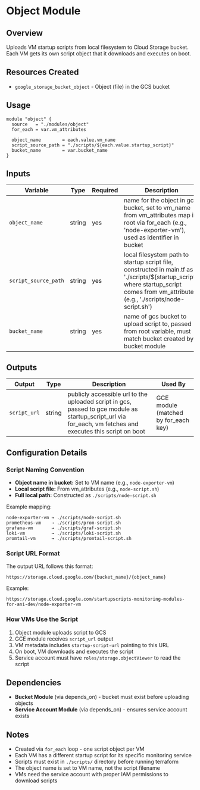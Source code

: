 # Object Module

## Overview
Uploads VM startup scripts from local filesystem to Cloud Storage bucket. Each VM gets its own script object that it downloads and executes on boot.

## Resources Created
- `google_storage_bucket_object` - Object (file) in the GCS bucket

## Usage

```hcl
module "object" {
  source   = "./modules/object"
  for_each = var.vm_attributes
  
  object_name        = each.value.vm_name
  script_source_path = "./scripts/${each.value.startup_script}"
  bucket_name        = var.bucket_name
}
```

## Inputs

| Variable | Type | Required | Description |
|----------|------|----------|-------------|
| `object_name` | string | yes | name for the object in gcs bucket, set to vm_name from vm_attributes map in root via for_each (e.g., 'node-exporter-vm'), used as identifier in bucket |
| `script_source_path` | string | yes | local filesystem path to startup script file, constructed in main.tf as './scripts/${startup_script}' where startup_script comes from vm_attributes (e.g., './scripts/node-script.sh') |
| `bucket_name` | string | yes | name of gcs bucket to upload script to, passed from root variable, must match bucket created by bucket module |

## Outputs

| Output | Type | Description | Used By |
|--------|------|-------------|---------|
| `script_url` | string | publicly accessible url to the uploaded script in gcs, passed to gce module as startup_script_url via for_each, vm fetches and executes this script on boot | GCE module (matched by for_each key) |

## Configuration Details

### Script Naming Convention
- **Object name in bucket:** Set to VM name (e.g., `node-exporter-vm`)
- **Local script file:** From vm_attributes (e.g., `node-script.sh`)
- **Full local path:** Constructed as `./scripts/node-script.sh`

Example mapping:
```
node-exporter-vm → ./scripts/node-script.sh
prometheus-vm    → ./scripts/prom-script.sh
grafana-vm       → ./scripts/graf-script.sh
loki-vm          → ./scripts/loki-script.sh
promtail-vm      → ./scripts/promtail-script.sh
```

### Script URL Format
The output URL follows this format:
```
https://storage.cloud.google.com/{bucket_name}/{object_name}
```

Example:
```
https://storage.cloud.google.com/startupscripts-monitoring-modules-for-ani-dev/node-exporter-vm
```

### How VMs Use the Script
1. Object module uploads script to GCS
2. GCE module receives `script_url` output
3. VM metadata includes `startup-script-url` pointing to this URL
4. On boot, VM downloads and executes the script
5. Service account must have `roles/storage.objectViewer` to read the script

## Dependencies
- **Bucket Module** (via depends_on) - bucket must exist before uploading objects
- **Service Account Module** (via depends_on) - ensures service account exists

## Notes
- Created via `for_each` loop - one script object per VM
- Each VM has a different startup script for its specific monitoring service
- Scripts must exist in `./scripts/` directory before running terraform
- The object name is set to VM name, not the script filename
- VMs need the service account with proper IAM permissions to download scripts